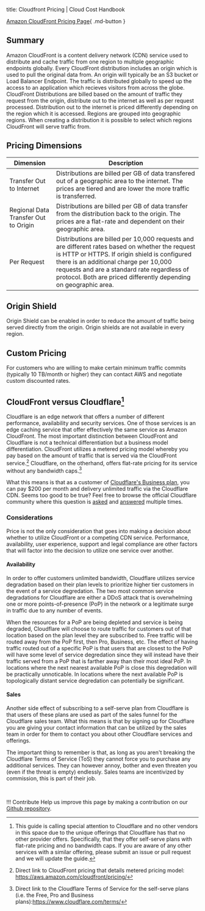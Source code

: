 title: Cloudfront Pricing | Cloud Cost Handbook

[Amazon CloudFront Pricing Page](https://aws.amazon.com/cloudfront/pricing/){ .md-button }

## Summary

Amazon CloudFront is a content delivery network (CDN) service used to distribute and cache traffic from one region to multiple geographic endpoints globally. Every CloudFront distribution includes an origin which is used to pull the original data from. An origin will typically be an S3 bucket or Load Balancer Endpoint. The traffic is distributed globally to speed up the access to an application which recieves visitors from across the globe. CloudFront Distributions are billed based on the amount of traffic they request from the origin, distribute out to the internet as well as per request processed. Distribution out to the internet is priced differently depending on the region which it is accessed. Regions are grouped into geographic regions. When creating a distribution it is possible to select which regions CloudFront will serve traffic from.

## Pricing Dimensions

| Dimension | Description |
| -- | -- |
| Transfer Out to Internet | Distributions are billed per GB of data transfered out of a geographic area to the internet. The prices are tiered and are lower the more traffic is transferred. |
| Regional Data Transfer Out to Origin | Distributions are billed per GB of data transfer from the distribution back to the origin. The prices are a flat-rate and dependent on their geographic area. |
| Per Request | Distributions are billed per 10,000 requests and are different rates based on whether the request is HTTP or HTTPS. If origin shield is configured there is an additional charge per 10,000 requests and are a standard rate regardless of protocol. Both are priced differently depending on geographic area. |

## Origin Shield

Origin Shield can be enabled in order to reduce the amount of traffic being served directly from the origin. Origin shields are not available in every region.

## Custom Pricing

For customers who are willing to make certain minimum traffic commits (typically 10 TB/month or higher) they can contact AWS and negotiate custom discounted rates.


## CloudFront versus Cloudflare[^whynoothervendors]

Cloudflare is an edge network that offers a number of different performance, availability and security services. One of those services is an edge caching service that offer effectively the same service as Amazon CloudFront. The most important distinction between CloudFront and Cloudflare is not a technical differentiation but a business model differentiation. CloudFront utilizes a metered pricing model whereby you pay based on the amount of traffic that is served via the CloudFront service.[^cloudfrontpricing] Cloudflare, on the otherhand, offers flat-rate pricing for its service without any bandwidth caps.[^cloudflaretos] 

What this means is that as a customer of [Cloudflare's Business plan](https://www.cloudflare.com/plans/business/), you can pay $200 per month and delivery unlimited traffic via the Cloudflare CDN. Seems too good to be true? Feel free to browse the official Cloudflare community where this question is [asked](https://community.cloudflare.com/t/to-support-about-cdn-plan/166219) and [answered](https://community.cloudflare.com/t/cloudflare-doesnt-mention-in-plans-that-how-much-monthly-bandwidth-will-provides/161097) multiple times.

### Considerations

Price is not the only consideration that goes into making a decision about whether to utilize CloudFront or a competing CDN service. Performance, availability, user experience, support and legal compliance are other factors that will factor into the decision to utilize one service over another.

#### Availability

In order to offer customers unlimited bandwidth, Cloudflare utilizes service degradation based on their plan levels to prioritize higher tier customers in the event of a service degredation. The two most common service degradations for Cloudflare are either a DDoS attack that is overwhelming one or more points-of-presence (PoP) in the network or a legitimate surge in traffic due to any number of events. 

When the resources for a PoP are being depleted and service is being degraded, Cloudflare will choose to route traffic for customers out of that location based on the plan level they are subscribed to. Free traffic will be routed away from the PoP first, then Pro, Business, etc. The effect of having traffic routed out of a specific PoP is that users that are closest to the PoP will have some level of service degredation since they will instead have their traffic served from a PoP that is farther away than their most ideal PoP. In locations where the next nearest available PoP is close this degredation will be practically unnoticable. In locations where the next available PoP is topologically distant service degredation can potentially be significant.

#### Sales

Another side effect of subscribing to a self-serve plan from Cloudflare is that users of these plans are used as part of the sales funnel for the Cloudflare sales team. What this means is that by signing up for Cloudflare you are giving your contact information that can be utilized by the sales team in order for them to contact you about other Cloudflare services and offerings. 

The important thing to remember is that, as long as you aren't breaking the Cloudflare Terms of Service (ToS) they cannot force you to purchase any additional services. They can however annoy, bother and even threaten you (even if the threat is empty) endlessly. Sales teams are incentivized by commission, this is part of their job.


[^whynoothervendors]: This guide is calling special attention to Cloudflare and no other vendors in this space due to the unique offerings that Cloudflare has that no other provider offers. Specifically, that they offer self-serve plans with flat-rate pricing and no bandwidth caps. If you are aware of any other services with a similar offering, please submit an issue or pull request and we will update the guide.

[^cloudfrontpricing]: Direct link to CloudFront pricing that details metered pricing model: https://aws.amazon.com/cloudfront/pricing/

[^cloudflaretos]: Direct link to the Cloudflare Terms of Service for the self-serve plans (i.e. the Free, Pro and Business plans):https://www.cloudflare.com/terms/

<br/>

!!! Contribute
	Help us improve this page by making a contribution on our [Github repository](https://github.com/vantage-sh/handbook).
